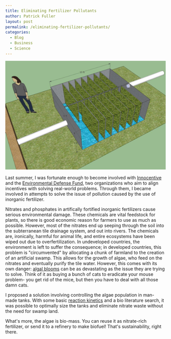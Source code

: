 ```yaml
---
title: Eliminating Fertilizer Pollutants
author: Patrick Fuller
layout: post
permalink: /eliminating-fertilizer-pollutants/
categories:
  - Blog
  - Business
  - Science
---
```


![](/img/scrubbz.png)

Last summer, I was fortunate enough to become involved with [Innocentive](https://www.innocentive.com/)
and the [Environmental Defense Fund](http://www.edf.org/), two organizations who
aim to align incentives with solving real-world problems. Through them, I became
involved in attempts to solve the issue of pollution caused by the use of inorganic
fertilizer.

Nitrates and phosphates in artifically fortified inorganic fertilizers cause serious
environmental damage. These chemicals are vital feedstock for plants, so there is
good economic reason for farmers to use as much as possible. However, most of the
nitrates end up seeping through the soil into the subterranean tile drainage system,
and out into rivers. The chemicals are, ironically, harmful for animal life, and
entire ecosystems have been wiped out due to overfertilization. In undeveloped
countries, the environment is left to suffer the consequence; in developed countries,
this problem is "circumvented" by allocating a chunk of farmland to the
creation of an artificial swamp. This allows for the growth of algae, who feed on
the nitrates and eventually purify the tile water. However, this comes with its
own danger: [algal blooms](http://en.wikipedia.org/wiki/Algal_bloom) can be as
devastating as the issue they are trying to solve. Think of it as buying a bunch
of cats to eradicate your mouse problem- you get rid of the mice, but then you have
to deal with all those damn cats.

I proposed a solution involving controlling the algae population in man-made tanks.
With some basic [reaction kinetics](http://en.wikipedia.org/wiki/Reaction_rate)
and a bio literature search, it was possible to optimally size the tanks and eliminate
nitrate waste without the need for swamp land.

What's more, the algae is bio-mass. You can reuse it as nitrate-rich fertilizer,
or send it to a refinery to make biofuel! That's sustainability, right there.

